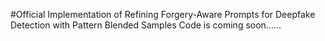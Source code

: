 #Official Implementation of Refining Forgery-Aware Prompts for Deepfake Detection with Pattern Blended Samples
Code is coming soon......
